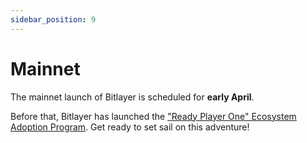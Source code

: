 ```yaml
---
sidebar_position: 9
---
```


# Mainnet
The mainnet launch of Bitlayer is scheduled for **early April**.  

Before that, Bitlayer has launched the ["Ready Player One" Ecosystem Adoption Program](https://www.bitlayer.org/). Get ready to set sail on this adventure!


